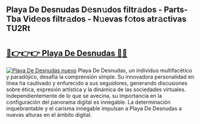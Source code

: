 ## Playa De Desnudas D𝚎sn𝚞dos filtr𝚊dos - Parts-Tba Vid𝚎os filtr𝚊dos - N𝚞evas f𝚘tos atr𝚊ctivas TU2Rt

# <h2><a href="http://mbbj44k.tromn.icu/?c=Playa+De+Desnudas">🔗👉👉👉 Playa De Desnudas 🔗🔗</a></h2>

[![Playa De Desnudas nuevo](https://i.imgur.com/pEAQMta.gif)](http://mbbj44k.tromn.icu/?c=Playa+De+Desnudas)
Playa De Desnudas, un individuo multifacético y paradójico, desafía la comprensión simple. Su innovadora personalidad en línea ha cautivado y enfurecido a sus seguidores, generando discusiones sobre ética, expresión artística y la dinámica de las sociedades virtuales. Independientemente de lo que se avecina, su importancia en la configuración del panorama digital es innegable. La determinación inquebrantable y el carisma innegable impulsan a Playa De Desnudas a nuevas alturas en el ámbito digital.
